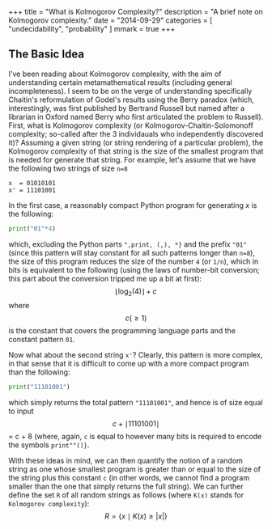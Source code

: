 +++
title = "What is Kolmogorov Complexity?"
description = "A brief note on Kolmogorov complexity."
date = "2014-09-29"
categories = [ "undecidability", "probability" ]
mmark = true
+++

The Basic Idea
-------------------------

I've been reading about Kolmogorov complexity, with the aim of understanding certain metamathematical results (including general incompleteness). I seem to be on the verge of understanding specifically Chaitin's reformulation of Godel's results using the Berry paradox (which, interestingly, was first published by Bertrand Russell but named after a librarian in Oxford named Berry who first articulated the problem to Russell). First, what is Kolmogorov complexity (or Kolmogorov-Chaitin-Solomonoff complexity; so-called after the 3 individauals who independently discovered it)? Assuming a given string (or string rendering of a particular problem), the Kolmogorov complexity of that string is the size of the smallest program that is needed for generate that string. For example, let's assume that we have the following two strings of size `n=8`
```
x  = 01010101 
x' = 11101001
```
In the first case, a reasonably compact Python program for generating $x$ is the following:
```python
print("01"*4)
```
which, excluding the Python parts `",print, (,), *}` and the prefix `"01"` (since this pattern will stay constant for all such patterns longer than `n=8`), the size of this program reduces the size of the number `4` (or `1/n`), which in bits is  equivalent to the following (using the laws of number-bit conversion; this part about the conversion tripped me up a bit at first):
$$ \left\lfloor \log_{2}(4) \right\rfloor + c $$
where $$c (\ge 1)$$ is the constant that covers the programming language parts and the constant pattern `01`.

Now what about the second string `x'`? Clearly, this pattern is more complex, in that sense that it is difficult to come up with a more compact  program than the following:
```python
print("11101001")
```
which simply returns the total pattern `"11101001"`, and hence is of size equal to input $$c + \mid 11101001 \mid $$ = c + 8 (where, again, `c` is equal to however many bits is required to encode the symbols `print""()}`.

With these ideas in mind, we can then quantify the notion of a random string as one whose smallest program is greater than or equal to the size of the string plus this constant `c` (in other words, we cannot find a program smaller than the one that simply returns the full string). We can further define the set `R` of all random strings as follows (where `K(x)` stands for `Kolmogorov complexity`):
$$R = \bigg\{ x \mid K(x) \ge | x | \bigg\}$$



<!--more-->


